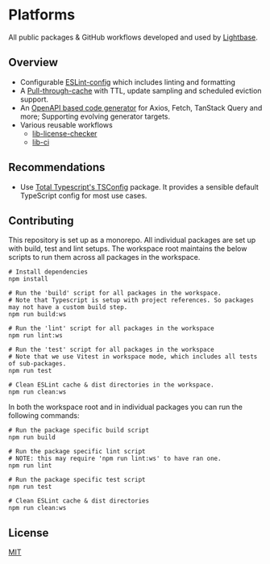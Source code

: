 # Platforms

All public packages & GitHub workflows developed and used by
[Lightbase](https://lightbase.nl).

## Overview

- Configurable [ESLint-config](./packages/eslint-config) which includes linting and
  formatting
- A [Pull-through-cache](./packages/eslint-config) with TTL, update sampling and scheduled
  eviction support.
- An [OpenAPI based code generator](./packages/open-api-code-gen) for Axios, Fetch,
  TanStack Query and more; Supporting evolving generator targets.
- Various reusable workflows
  - [lib-license-checker](./docs/workflows/lib-license-checker.md)
  - [lib-ci](./docs/workflows/lib-ci.md)

## Recommendations

- Use [Total Typescript's TSConfig](https://github.com/total-typescript/tsconfig) package.
  It provides a sensible default TypeScript config for most use cases.

## Contributing

This repository is set up as a monorepo. All individual packages are set up with build,
test and lint setups. The workspace root maintains the below scripts to run them across
all packages in the workspace.

```shell
# Install dependencies
npm install

# Run the 'build' script for all packages in the workspace.
# Note that Typescript is setup with project references. So packages may not have a custom build step.
npm run build:ws

# Run the 'lint' script for all packages in the workspace
npm run lint:ws

# Run the 'test' script for all packages in the workspace
# Note that we use Vitest in workspace mode, which includes all tests of sub-packages.
npm run test

# Clean ESLint cache & dist directories in the workspace.
npm run clean:ws
```

In both the workspace root and in individual packages you can run the following commands:

```shell
# Run the package specific build script
npm run build

# Run the package specific lint script
# NOTE: this may require 'npm run lint:ws' to have ran one.
npm run lint

# Run the package specific test script
npm run test

# Clean ESLint cache & dist directories
npm run clean:ws
```

## License

[MIT](./LICENSE)
